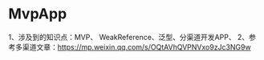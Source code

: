 # MvpApp
1、涉及到的知识点：MVP、 WeakReference、泛型、分渠道开发APP、
2、参考多渠道文章：https://mp.weixin.qq.com/s/OQtAVhQVPNVxo9zJc3NG9w
